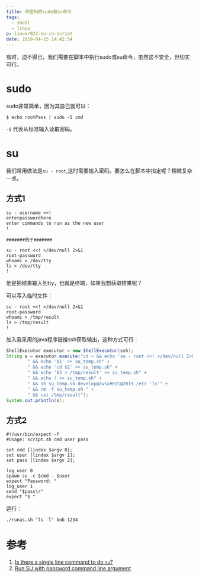 ```yaml
---
title: 带密码的sudo和su命令
tags:
  - shell
  - linux
p: linux/022-su-in-script
date: 2019-04-15 14:42:54
---
```


有时，迫不得已，我们需要在脚本中执行sudo或su命令，虽然这不安全，但切实可行。

# sudo
sudo非常简单，因为其自己就可以：
```shell
$ echo rootPass | sudo -S cmd
```
`-S` 代表从标准输入读取密码。

# su
我们常用做法是`su - root`,这时需要输入密码。要怎么在脚本中指定呢？稍微复杂一点。

## 方式1

```shell
su - username <<!
enterpasswordhere
enter commands to run as the new user
!

#######例子#######

su - root <<! >/dev/null 2>&1
root-password
whoami > /dev/tty
ls > /dev/tty
!
```
他是把结果输入到tty，也就是终端，如果我想获取结果呢？

可以写入临时文件：
```shell
su - root <<! >/dev/null 2>&1
root-password
whoami > /tmp/result
ls > /tmp/result
!
```
加入我采用的java程序链接ssh获取输出，这种方式可行：

```java
ShellExecutor executor = new ShellExecutor(ssh);
String s = executor.execute("cd ~ && echo 'su - root <<! >/dev/null 2>&1' > su_temp.sh" +
        " && echo '$1' >> su_temp.sh" +
        " && echo 'cd $2' >> su_temp.sh" +
        " && echo '$3 > /tmp/result' >> su_temp.sh" +
        " && echo ! >> su_temp.sh" +
        " && sh su_temp.sh develop@2wsx#EDC@2019 /etc 'ls'" +
        " && rm -f su_temp.sh " +
        " && cat /tmp/result");
System.out.println(s);
```
## 方式2
```shell
#!/usr/bin/expect -f
#Usage: script.sh cmd user pass

set cmd [lindex $argv 0];
set user [lindex $argv 1];
set pass [lindex $argv 2];

log_user 0
spawn su -c $cmd - $user
expect "Password: "
log_user 1
send "$pass\r"
expect "$ "

```
运行：
```shell
./runas.sh "ls -l" bob 1234
```

# 参考
1. [Is there a single line command to do `su`?](https://askubuntu.com/questions/354838/is-there-a-single-line-command-to-do-su)
2. [Run SU with password command line argument](https://coderwall.com/p/0wgrwq/run-su-with-password-command-line-argument)





